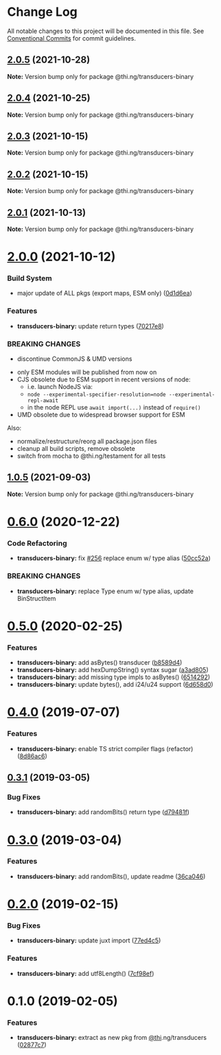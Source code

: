 # Change Log

All notable changes to this project will be documented in this file.
See [Conventional Commits](https://conventionalcommits.org) for commit guidelines.

## [2.0.5](https://github.com/thi-ng/umbrella/compare/@thi.ng/transducers-binary@2.0.4...@thi.ng/transducers-binary@2.0.5) (2021-10-28)

**Note:** Version bump only for package @thi.ng/transducers-binary





## [2.0.4](https://github.com/thi-ng/umbrella/compare/@thi.ng/transducers-binary@2.0.3...@thi.ng/transducers-binary@2.0.4) (2021-10-25)

**Note:** Version bump only for package @thi.ng/transducers-binary





## [2.0.3](https://github.com/thi-ng/umbrella/compare/@thi.ng/transducers-binary@2.0.2...@thi.ng/transducers-binary@2.0.3) (2021-10-15)

**Note:** Version bump only for package @thi.ng/transducers-binary





## [2.0.2](https://github.com/thi-ng/umbrella/compare/@thi.ng/transducers-binary@2.0.1...@thi.ng/transducers-binary@2.0.2) (2021-10-15)

**Note:** Version bump only for package @thi.ng/transducers-binary





## [2.0.1](https://github.com/thi-ng/umbrella/compare/@thi.ng/transducers-binary@2.0.0...@thi.ng/transducers-binary@2.0.1) (2021-10-13)

**Note:** Version bump only for package @thi.ng/transducers-binary





# [2.0.0](https://github.com/thi-ng/umbrella/compare/@thi.ng/transducers-binary@1.0.5...@thi.ng/transducers-binary@2.0.0) (2021-10-12)


### Build System

* major update of ALL pkgs (export maps, ESM only) ([0d1d6ea](https://github.com/thi-ng/umbrella/commit/0d1d6ea9fab2a645d6c5f2bf2591459b939c09b6))


### Features

* **transducers-binary:** update return types ([70217e8](https://github.com/thi-ng/umbrella/commit/70217e838d45f5cc3121d9c81d5e3a907eee9090))


### BREAKING CHANGES

* discontinue CommonJS & UMD versions

- only ESM modules will be published from now on
- CJS obsolete due to ESM support in recent versions of node:
  - i.e. launch NodeJS via:
  - `node --experimental-specifier-resolution=node --experimental-repl-await`
  - in the node REPL use `await import(...)` instead of `require()`
- UMD obsolete due to widespread browser support for ESM

Also:
- normalize/restructure/reorg all package.json files
- cleanup all build scripts, remove obsolete
- switch from mocha to @thi.ng/testament for all tests






##  [1.0.5](https://github.com/thi-ng/umbrella/compare/@thi.ng/transducers-binary@1.0.4...@thi.ng/transducers-binary@1.0.5) (2021-09-03) 

**Note:** Version bump only for package @thi.ng/transducers-binary 

#  [0.6.0](https://github.com/thi-ng/umbrella/compare/@thi.ng/transducers-binary@0.5.33...@thi.ng/transducers-binary@0.6.0) (2020-12-22) 

###  Code Refactoring 

- **transducers-binary:** fix [#256](https://github.com/thi-ng/umbrella/issues/256) replace enum w/ type alias ([50cc52a](https://github.com/thi-ng/umbrella/commit/50cc52a84b135535053370e022309aee5b670625)) 

###  BREAKING CHANGES 

- **transducers-binary:** replace Type enum w/ type alias, update BinStructItem 

#  [0.5.0](https://github.com/thi-ng/umbrella/compare/@thi.ng/transducers-binary@0.4.9...@thi.ng/transducers-binary@0.5.0) (2020-02-25) 

###  Features 

- **transducers-binary:** add asBytes() transducer ([b8589d4](https://github.com/thi-ng/umbrella/commit/b8589d4cd0971adea9538fa9066870b4e32ded5b)) 
- **transducers-binary:** add hexDumpString() syntax sugar ([a3ad805](https://github.com/thi-ng/umbrella/commit/a3ad805aefa4dd3836d7fb00cfbf0cf147b9d059)) 
- **transducers-binary:** add missing type impls to asBytes() ([6514292](https://github.com/thi-ng/umbrella/commit/65142927f520d0a90ca4f4bd5b7d570527e72923)) 
- **transducers-binary:** update bytes(), add i24/u24 support ([6d658d0](https://github.com/thi-ng/umbrella/commit/6d658d072977009f1289ba2cf230970dabf55d7f)) 

#  [0.4.0](https://github.com/thi-ng/umbrella/compare/@thi.ng/transducers-binary@0.3.12...@thi.ng/transducers-binary@0.4.0) (2019-07-07) 

###  Features 

- **transducers-binary:** enable TS strict compiler flags (refactor) ([8d86ac6](https://github.com/thi-ng/umbrella/commit/8d86ac6)) 

##  [0.3.1](https://github.com/thi-ng/umbrella/compare/@thi.ng/transducers-binary@0.3.0...@thi.ng/transducers-binary@0.3.1) (2019-03-05) 

###  Bug Fixes 

- **transducers-binary:** add randomBits() return type ([d79481f](https://github.com/thi-ng/umbrella/commit/d79481f)) 

#  [0.3.0](https://github.com/thi-ng/umbrella/compare/@thi.ng/transducers-binary@0.2.3...@thi.ng/transducers-binary@0.3.0) (2019-03-04) 

###  Features 

- **transducers-binary:** add randomBits(), update readme ([36ca046](https://github.com/thi-ng/umbrella/commit/36ca046)) 

#  [0.2.0](https://github.com/thi-ng/umbrella/compare/@thi.ng/transducers-binary@0.1.1...@thi.ng/transducers-binary@0.2.0) (2019-02-15) 

###  Bug Fixes 

- **transducers-binary:** update juxt import ([77ed4c5](https://github.com/thi-ng/umbrella/commit/77ed4c5)) 

###  Features 

- **transducers-binary:** add utf8Length() ([7cf98ef](https://github.com/thi-ng/umbrella/commit/7cf98ef)) 

#  0.1.0 (2019-02-05) 

###  Features 

- **transducers-binary:** extract as new pkg from [@thi](https://github.com/thi).ng/transducers ([02877c7](https://github.com/thi-ng/umbrella/commit/02877c7))
